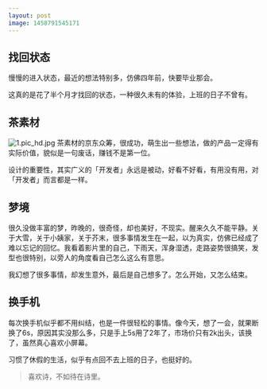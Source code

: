```yaml
---
layout: post
image: 1458791545171
---
```


## 找回状态

慢慢的进入状态，最近的想法特别多，仿佛四年前，快要毕业那会。

这真的是花了半个月才找回的状态，一种很久未有的体验，上班的日子不曾有。


## 茶素材
![1.pic_hd.jpg](http://binnng.coding.io/assets/images/1.pic_hd.jpg)
茶素材的京东众筹，很成功，萌生出一些想法，做的产品一定得有实际价值，貌似是一句废话，赚钱不是第一位。

设计的重要性，其实广义的「开发者」永远是被动，好看不好看，有用没有用，对「开发者」而言都是一样。

## 梦境

很久没做丰富的梦，昨晚的，很奇怪，却也美好，不现实。醒来久久不能平静。关于大雪，关于小姨家，关于芥末，很多事情发生在一起，以为真实，仿佛已经成了难以忘记的回忆。我看着影片里的自己，下雨天，浑身湿透，走路姿势很搞笑，发型也很特别，以旁人的角度看自己怎么这么有意思。

我幻想了很多事情，却发生意外，最后是自己想多了。怎么开始，又怎么结束。

## 换手机

每次换手机似乎都不用纠结，也是一件很轻松的事情。像今天，想了一会，就果断换了6s，原因其实没那么多，只是手上5s用了2年了，市场价只有2k出头，该换了，虽然真心喜欢小屏幕。

习惯了休假的生活，似乎有点回不去上班的日子，也挺好的。

> 喜欢诗，不如待在诗里。


